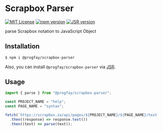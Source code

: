 # Scrapbox Parser

[![MIT License](http://img.shields.io/badge/license-MIT-blue.svg?style=for-the-badge&color=AC1500&labelColor=222222)](LICENSE)
[![npm version](https://img.shields.io/npm/v/@progfay/scrapbox-parser?style=for-the-badge&message=NPM&color=CB3837&logo=NPM&labelColor=222222&label=npm)](https://www.npmjs.com/package/@progfay/scrapbox-parser)
[![JSR version](https://img.shields.io/jsr/v/@progfay/scrapbox-parser?style=for-the-badge&message=JSR&color=F7DF1E&logo=JSR&labelColor=222222&label=JSR)](https://jsr.io/@progfay/scrapbox-parser)

parse Scrapbox notation to JavaScript Object

## Installation

```sh
$ npm i @progfay/scrapbox-parser
```

Also, you can install `@progfay/scrapbox-parser` via [JSR](https://jsr.io/@progfay/scrapbox-parser).

## Usage

```js
import { parse } from "@progfay/scrapbox-parser";

const PROJECT_NAME = "help";
const PAGE_NAME = "syntax";

fetch(`https://scrapbox.io/api/pages/${PROJECT_NAME}/${PAGE_NAME}/text`)
  .then((response) => response.text())
  .then((text) => parse(text));
```
